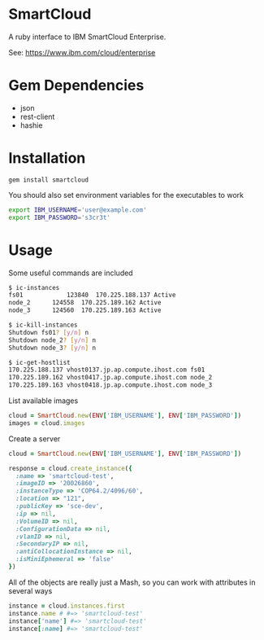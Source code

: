 SmartCloud
==========

A ruby interface to IBM SmartCloud Enterprise.

See: https://www.ibm.com/cloud/enterprise

Gem Dependencies
================

* json
* rest-client
* hashie

Installation
============

`gem install smartcloud`

You should also set environment variables for the executables to work

```bash
export IBM_USERNAME='user@example.com'
export IBM_PASSWORD='s3cr3t'
```

Usage
=====

Some useful commands are included

```bash
$ ic-instances
fs01        	123840	170.225.188.137 Active         	
node_2  	124558	170.225.189.162 Active         	
node_3  	124560	170.225.189.163 Active

$ ic-kill-instances
Shutdown fs01? [y/n] n
Shutdown node_2? [y/n] n
Shutdown node_3? [y/n] n

$ ic-get-hostlist
170.225.188.137 vhost0137.jp.ap.compute.ihost.com fs01
170.225.189.162 vhost0417.jp.ap.compute.ihost.com node_2
170.225.189.163 vhost0418.jp.ap.compute.ihost.com node_3
```

List available images

```ruby
cloud = SmartCloud.new(ENV['IBM_USERNAME'], ENV['IBM_PASSWORD'])
images = cloud.images
```

Create a server

```ruby
cloud = SmartCloud.new(ENV['IBM_USERNAME'], ENV['IBM_PASSWORD'])

response = cloud.create_instance({
  :name => 'smartcloud-test',
  :imageID => '20026860',
  :instanceType => 'COP64.2/4096/60',
  :location => "121",
  :publicKey => 'sce-dev',
  :ip => nil,
  :VolumeID => nil,
  :ConfigurationData => nil,
  :vlanID => nil,
  :SecondaryIP => nil,
  :antiCollocationInstance => nil,
  :isMiniEphemeral => 'false'
})
```

All of the objects are really just a Mash, so you can work with attributes in several ways

```ruby
instance = cloud.instances.first
instance.name # #=> 'smartcloud-test'
instance['name'] #=> 'smartcloud-test'
instance[:name] #=> 'smartcloud-test'
```

